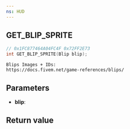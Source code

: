 ```yaml
---
ns: HUD
---
```

## GET_BLIP_SPRITE

```c
// 0x1FC877464A04FC4F 0x72FF2E73
int GET_BLIP_SPRITE(Blip blip);
```

```
Blips Images + IDs:  
https://docs.fivem.net/game-references/blips/
```

## Parameters
* **blip**: 

## Return value
